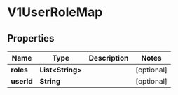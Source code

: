 # V1UserRoleMap

## Properties
Name | Type | Description | Notes
------------ | ------------- | ------------- | -------------
**roles** | **List&lt;String&gt;** |  |  [optional]
**userId** | **String** |  |  [optional]
